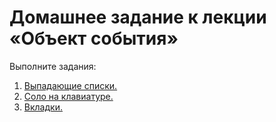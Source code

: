 # Домашнее задание к лекции «Объект события»

Выполните задания:

1. [Выпадающие списки.](./dropdown/)
2. [Соло на клавиатуре.](./keysolo/)
3. [Вкладки.](./tabs/)
